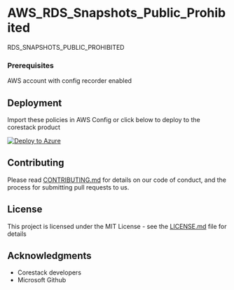
# AWS_RDS_Snapshots_Public_Prohibited

RDS_SNAPSHOTS_PUBLIC_PROHIBITED

### Prerequisites

AWS account with config recorder enabled

## Deployment

Import these policies in AWS Config or click below to deploy to the corestack product 

[![Deploy to Azure](https://docs.corestack.io/wp-content/uploads/2019/09/deploy-to-corestack.svg)](http://devserver.corestack.io/policy?repositories=github&external_redirect=true&name=AWS_RDS_Snapshots_Public_Prohibited&engine_type=aws_config&services=AWS&severity=high&classification=Cost&sub_classification=Utilization&url=https://github.com/corestacklabs/Policies.git&path=AWS/managed/AWS_RDS_Snapshots_Public_Prohibited&recommendation_name=AWS_RDS_Snapshots_Public_Prohibited#/tenant)

## Contributing

Please read [CONTRIBUTING.md](https://gist.github.com/karthick-kk/30e4fd3f279492b4f040d5cd569d21d0) for details on our code of conduct, and the process for submitting pull requests to us.

## License

This project is licensed under the MIT License - see the [LICENSE.md](LICENSE.md) file for details

## Acknowledgments

* Corestack developers
* Microsoft Github

